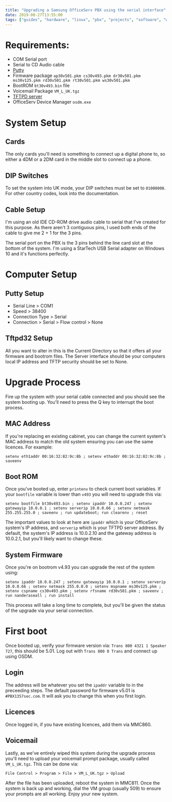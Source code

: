 ```yaml
---
title: "Upgrading a Samsung OfficeServ PBX using the serial interface"
date: 2019-08-27T13:55:00
tags: ["guides", "hardware", "linux", "pbx", "projects", "software", "work"]
---
```


# Requirements:

* COM Serial port
* Serial to CD Audio cable
* [Putty](https://www.putty.org/)
* Firmware package `ap30v501.pkm cs30v493.pkm dr30v501.pkm ms30v125.pkm rd30v501.pkm rt30v501.pkm ws30v501.pkm`
* BootROM `bt30v493.bin` file
* Voicemail Package `VM_L_UK.tgz`
* [TFTPD server](http://tftpd32.jounin.net/tftpd32_download.html)
* OfficeServ Device Manager `osdm.exe`

# System Setup

## Cards
The only cards you'll need is something to connect up a digital phone to, so either a 4DM or a 2DM card in the middle slot to connect up a phone.

## DIP Switches
To set the system into UK mode, your DIP switches must be set to `01000000`. For other country codes, look into the documentation.

## Cable Setup
I'm using an old IDE CD-ROM drive audio cable to serial that I've created for this purpose. As there aren't 3 contiguous pins, I used both ends of the cable to give me 2 + 1 for the 3 pins.

The serial port on the PBX is the 3 pins behind the line card slot at the bottom of the system. I'm using a StarTech USB Serial adapter on Windows 10 and it's functions perfectly.

# Computer Setup

## Putty Setup
* Serial Line > COM1
* Speed > 38400
* Connection Type > Serial
* Connection > Serial > Flow control > None

## Tftpd32 Setup
All you want to alter in this is the Current Directory so that it offers all your firmware and bootrom files. The Server interface should be your computers local IP address and TFTP security should be set to None.

# Upgrade Process

Fire up the system with your serial cable connected and you should see the system booting up. You'll need to press the Q key to interrupt the boot process.

## MAC Address
If you're replacing en existing cabinet, you can change the current system's MAC address to match the old system ensuring you can use the same licences. For example:
```
setenv eth1addr 00:16:32:82:9c:8b ; setenv ethaddr 00:16:32:82:9c:8b ; saveenv
```

## Boot ROM

Once you've booted up, enter `printenv` to check current boot variables. If your `bootfile` variable is lower than `v493` you will need to upgrade this via:
```
setenv bootfile bt30v493.bin ; setenv ipaddr 10.0.0.247 ; setenv gatewayip 10.0.0.1 ; setenv serverip 10.0.0.66 ; setenv netmask 255.255.255.0 ; saveenv ; run updateboot; run clearenv ; reset
```

The important values to look at here are `ipaddr` which is your OfficeServ system's IP address, and `serverip` which is your TFTPD server address. By default, the system's IP address is 10.0.2.10 and the gateway address is 10.0.2.1, but you'll likely want to change these.

## System Firmware

Once you're on bootrom v4.93 you can upgrade the rest of the system using:
```
setenv ipaddr 10.0.0.247 ; setenv gatewayip 10.0.0.1 ; setenv serverip 10.0.0.66 ; setenv netmask 255.0.0.0 ; setenv mspname ms30v125.pkm ; setenv cspname cs30v493.pkm ; setenv rfsname rd30v501.pkm ; saveenv ; run nanderaseall ; run install
```
This process will take a long time to complete, but you'll be given the status  of the upgrade via your serial connection.


# First boot
Once booted up, verify your firmware version via: `Trans 800 4321 1 Speaker 727`, this should be 5.01. Log out with `Trans 800 0 Trans` and connect up using OSDM.

## Login
The address will be whatever you set the `ipaddr` variable to in the preceeding steps. The default password for firmware v5.01 is `#PBX1357sec.com`. It will ask you to change this when you first login.

## Licences
Once logged in, if you have existing licences, add them via MMC860.
<!-- * Resource: `GYNGHELH-PLJSOOWP-THUVZIU9-F1A0FRCM-7UDVFS3O-7Z5CHYEQ`-->
<!-- * SIP Stack: `GSWVEHM2-2MZLLNBC-SUGBLGM7-2U9FBL6X-ORS3O2AW-7QOXALMT`-->
<!-- * Service: `NMWPHHM2-2MZLLNBC-SUUXQGM7-UU97BMIX-OJS3O2AW-7QOXALMT`-->

## Voicemail
Lastly, as we've entirely wiped this system during the upgrade process you'll need to upload your voicemail prompt package, usually called `VM_L_UK.tgz`. This can be done via:
```
File Control > Program > File > VM_L_UK.tgz > Upload
```
After the file has been uploaded, reboot the system in MMC811. Once the system is back up and working, dial the VM group (usually 509) to ensure your prompts are all working. Enjoy your new system.
